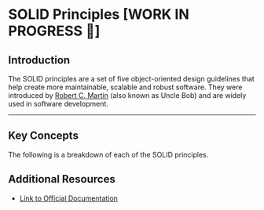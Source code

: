 # SOLID Principles [WORK IN PROGRESS 🚧]

## Introduction

The SOLID principles are a set of five object-oriented design guidelines that help create more maintainable, scalable and robust software. They were introduced by [Robert C. Martin](https://es.wikipedia.org/wiki/Robert_C._Martin) (also known as Uncle Bob) and are widely used in software development.

---

## Key Concepts

The following is a breakdown of each of the SOLID principles.











## Additional Resources

- [Link to Official Documentation](#)
